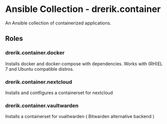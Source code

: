 # Ansible Collection - drerik.container

An Ansible collection of containerized applications.

## Roles

### drerik.container.docker

Installs docker and docker-compose with dependencies. Works with (RH)EL 7 and Ubuntu compatible distros.

### drerik.container.nextcloud

Installs and contfigures a containerset for nextcloud

### drerik.container.vaultwarden

Installs a containerset for vualtwarden ( Bitwarden alternative backend )